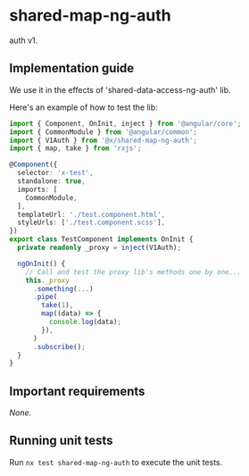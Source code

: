 # shared-map-ng-auth

auth v1.

## Implementation guide

We use it in the effects of 'shared-data-access-ng-auth' lib.

Here's an example of how to test the lib:

```ts
import { Component, OnInit, inject } from '@angular/core';
import { CommonModule } from '@angular/common';
import { V1Auth } from '@x/shared-map-ng-auth';
import { map, take } from 'rxjs';

@Component({
  selector: 'x-test',
  standalone: true,
  imports: [
    CommonModule,
  ],
  templateUrl: './test.component.html',
  styleUrls: ['./test.component.scss'],
})
export class TestComponent implements OnInit {
  private readonly _proxy = inject(V1Auth);

  ngOnInit() {
    // Call and test the proxy lib's methods one by one...
    this._proxy
      .something(...)
      .pipe(
        take(1),
        map((data) => {
          console.log(data);
        }),
      )
      .subscribe();
  }
}
```

## Important requirements

_None._

## Running unit tests

Run `nx test shared-map-ng-auth` to execute the unit tests.
